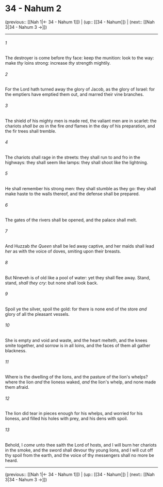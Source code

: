 # 34 - Nahum 2

(previous:: [[Nah 1|← 34 - Nahum 1]]) | (up:: [[34 - Nahum]]) | (next:: [[Nah 3|34 - Nahum 3 →]])

***


###### 1 
The destroyer is come before thy face: keep the munition: look to the way: make _thy_ loins strong: increase _thy_ strength mightily. 

###### 2 
For the Lord hath turned away the glory of Jacob, as the glory of Israel: for the emptiers have emptied them out, and marred their vine branches. 

###### 3 
The shield of his mighty men is made red, the valiant men are in scarlet: the chariots _shall be as_ in the fire _and_ flames in the day of his preparation, and the fir trees shall tremble. 

###### 4 
The chariots shall rage in the streets: they shall run to and fro in the highways: they shall seem like lamps: they shall shoot like the lightning. 

###### 5 
He shall remember his strong men: they shall stumble as they go: they shall make haste to the walls thereof, and the defense shall be prepared. 

###### 6 
The gates of the rivers shall be opened, and the palace shall melt. 

###### 7 
And Huzzab _the Queen_ shall be led away captive, and her maids shall lead _her_ as with the voice of doves, smiting upon their breasts. 

###### 8 
But Nineveh is of old like a pool of water: yet they shall flee away. Stand, stand, _shall they cry_: but none shall look back. 

###### 9 
Spoil ye the silver, spoil the gold: for there is none end of the store _and_ glory of all the pleasant vessels. 

###### 10 
She is empty and void and waste, and the heart melteth, and the knees smite together, and sorrow is in all loins, and the faces of them all gather blackness. 

###### 11 
Where is the dwelling of the lions, and the pasture of the lion's whelps? where the lion _and_ the lioness waked, _and_ the lion's whelp, and none made them afraid. 

###### 12 
The lion did tear in pieces enough for his whelps, and worried for his lioness, and filled his holes with prey, and his dens with spoil. 

###### 13 
Behold, I _come_ unto thee saith the Lord of hosts, and I will burn her chariots in the smoke, and the sword shall devour thy young lions, and I will cut off thy spoil from the earth, and the voice of thy messengers shall no more be heard.

***

(previous:: [[Nah 1|← 34 - Nahum 1]]) | (up:: [[34 - Nahum]]) | (next:: [[Nah 3|34 - Nahum 3 →]])
